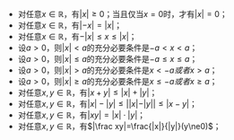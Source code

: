 - 对任意$x\in\mathbb R$，有$|x|\ge0$；当且仅当$x=0$时，才有$|x|=0$；
- 对任意$x\in\mathbb R$，有$|-x|=|x|$；
- 对任意$x\in\mathbb R$，有$-|x|\le x\le |x|$；
- 设$a>0$，则$|x|<a$的充分必要条件是$-a<x<a$；
- 设$a>0$，则$|x|\le a$的充分必要条件是$-a\le x\le a$；
- 设$a>0$，则$|x|>a$的充分必要条件是$x<-a或者x>a$；
- 设$a>0$，则$|x|\ge a$的充分必要条件是$x\le -a或者x\ge a$；
- 对任意$x,y\in\mathbb R$，有$|x+y|\le|x|+|y|$；
- 对任意$x,y\in\mathbb R$，有$|x|-|y|\le||x|-|y||\le|x-y|$；
- 对任意$x,y\in\mathbb R$，有$|xy|=|x|\cdot|y|$；
- 对任意$x,y\in\mathbb R$，有$|\frac xy|=\frac{|x|}{|y|}(y\ne0)$；